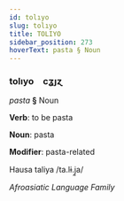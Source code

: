 ```yaml
---
id: tolıyo
slug: tolıyo
title: TOLIYO
sidebar_position: 273
hoverText: pasta § Noun
---
```


### tolıyo&emsp;<span kind="abugida">cʓȷɀ</span>

*pasta* **§** Noun

**Verb**: to be pasta

**Noun**: pasta

**Modifier**: pasta-related

Hausa taliya /ta.lɨ.j̰a/

*Afroasiatic Language Family*